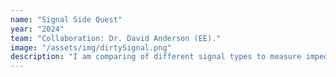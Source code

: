 ```yaml
---
name: "Signal Side Quest"
year: "2024"
team: "Collaboration: Dr. David Anderson (EE)."
image: "/assets/img/dirtySignal.png"
description: "I am comparing of different signal types to measure impedance for measurements on epithelial tissue, evaluating tradeoffs with speed and measurement quality."
---
```

